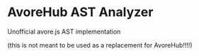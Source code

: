 # AvoreHub AST Analyzer

Unofficial avore.js AST implementation

(this is not meant to be used as a replacement for AvoreHub!!!!)